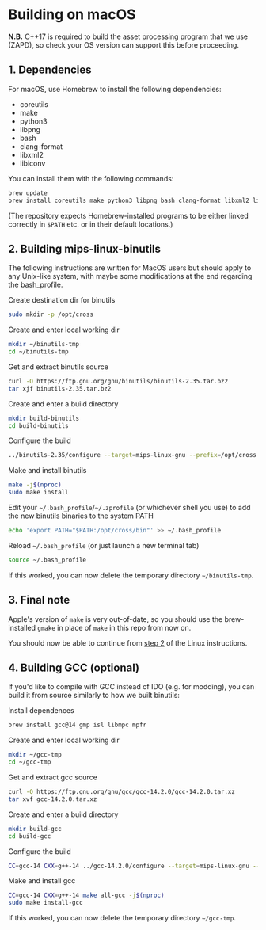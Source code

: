 # Building on macOS

**N.B.** C++17 is required to build the asset processing program that we use (ZAPD), so check your OS version can support this before proceeding.


## 1. Dependencies

For macOS, use Homebrew to install the following dependencies:

* coreutils
* make
* python3
* libpng
* bash
* clang-format
* libxml2
* libiconv

You can install them with the following commands:

```bash
brew update
brew install coreutils make python3 libpng bash clang-format libxml2 libiconv
```

(The repository expects Homebrew-installed programs to be either linked correctly in `$PATH` etc. or in their default locations.)


## 2. Building mips-linux-binutils

The following instructions are written for MacOS users but should apply to any Unix-like system, with maybe some modifications at the end regarding the bash_profile.

Create destination dir for binutils
```bash
sudo mkdir -p /opt/cross
```

Create and enter local working dir
```bash
mkdir ~/binutils-tmp
cd ~/binutils-tmp
```

Get and extract binutils source
```bash
curl -O https://ftp.gnu.org/gnu/binutils/binutils-2.35.tar.bz2
tar xjf binutils-2.35.tar.bz2
```

Create and enter a build directory
```bash
mkdir build-binutils
cd build-binutils
```

Configure the build
```bash
../binutils-2.35/configure --target=mips-linux-gnu --prefix=/opt/cross --disable-gprof --disable-gdb --disable-werror
```

Make and install binutils
```bash
make -j$(nproc)
sudo make install
```

Edit your `~/.bash_profile`/`~/.zprofile` (or whichever shell you use) to add the new binutils binaries to the system PATH
```bash
echo 'export PATH="$PATH:/opt/cross/bin"' >> ~/.bash_profile
```

Reload `~/.bash_profile` (or just launch a new terminal tab)
```bash
source ~/.bash_profile
```

If this worked, you can now delete the temporary directory `~/binutils-tmp`.


## 3. Final note

Apple's version of `make` is very out-of-date, so you should use the brew-installed `gmake` in place of `make` in this repo from now on.

You should now be able to continue from [step 2](../README.md#2-clone-the-repository) of the Linux instructions.


## 4. Building GCC (optional)

If you'd like to compile with GCC instead of IDO (e.g. for modding), you can build it from source similarly to how we built binutils:

Install dependences
```bash
brew install gcc@14 gmp isl libmpc mpfr
```

Create and enter local working dir
```bash
mkdir ~/gcc-tmp
cd ~/gcc-tmp
```

Get and extract gcc source
```bash
curl -O https://ftp.gnu.org/gnu/gcc/gcc-14.2.0/gcc-14.2.0.tar.xz
tar xvf gcc-14.2.0.tar.xz
```

Create and enter a build directory
```bash
mkdir build-gcc
cd build-gcc
```

Configure the build
```bash
CC=gcc-14 CXX=g++-14 ../gcc-14.2.0/configure --target=mips-linux-gnu --prefix=/opt/cross --disable-nls --enable-languages=c --with-gmp=$(brew --prefix)/opt/gmp --with-mpfr=$(brew --prefix)/opt/mpfr --with-mpc=$(brew --prefix)/opt/libmpc --with-isl=$(brew --prefix)/opt/isl
```

Make and install gcc
```bash
CC=gcc-14 CXX=g++-14 make all-gcc -j$(nproc)
sudo make install-gcc
```

If this worked, you can now delete the temporary directory `~/gcc-tmp`.
